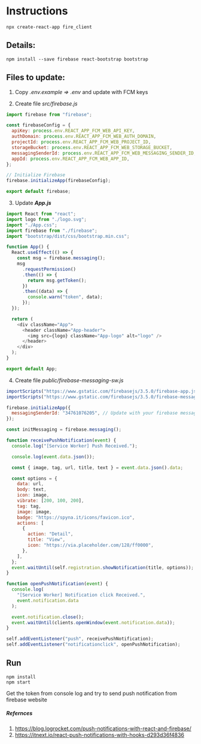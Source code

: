 # Instructions

```
npx create-react-app fire_client
```

## Details:

```
npm install --save firebase react-bootstrap bootstrap
```

## Files to update:

1. Copy _.env.example => .env_ and update with FCM keys

2. Create file _src/firebase.js_

```javascript
import firebase from "firebase";

const firebaseConfig = {
  apiKey: process.env.REACT_APP_FCM_WEB_API_KEY,
  authDomain: process.env.REACT_APP_FCM_WEB_AUTH_DOMAIN,
  projectId: process.env.REACT_APP_FCM_WEB_PROJECT_ID,
  storageBucket: process.env.REACT_APP_FCM_WEB_STORAGE_BUCKET,
  messagingSenderId: process.env.REACT_APP_FCM_WEB_MESSAGING_SENDER_ID,
  appId: process.env.REACT_APP_FCM_WEB_APP_ID,
};

// Initialize Firebase
firebase.initializeApp(firebaseConfig);

export default firebase;
```

3. Update **_App.js_**

```javascript
import React from "react";
import logo from "./logo.svg";
import "./App.css";
import firebase from "./firebase";
import "bootstrap/dist/css/bootstrap.min.css";

function App() {
  React.useEffect(() => {
    const msg = firebase.messaging();
    msg
      .requestPermission()
      .then(() => {
        return msg.getToken();
      })
      .then((data) => {
        console.warn("token", data);
      });
  });

  return (
    <div className="App">
      <header className="App-header">
        <img src={logo} className="App-logo" alt="logo" />
      </header>
    </div>
  );
}

export default App;
```

4. Create file _public/firebase-messaging-sw.js_

```javascript
importScripts("https://www.gstatic.com/firebasejs/3.5.0/firebase-app.js");
importScripts("https://www.gstatic.com/firebasejs/3.5.0/firebase-messaging.js");

firebase.initializeApp({
  messagingSenderId: "34761076205", // Update with your firebase messagingSenderId
});

const initMessaging = firebase.messaging();

function receivePushNotification(event) {
  console.log("[Service Worker] Push Received.");

  console.log(event.data.json());

  const { image, tag, url, title, text } = event.data.json().data;

  const options = {
    data: url,
    body: text,
    icon: image,
    vibrate: [200, 100, 200],
    tag: tag,
    image: image,
    badge: "https://spyna.it/icons/favicon.ico",
    actions: [
      {
        action: "Detail",
        title: "View",
        icon: "https://via.placeholder.com/128/ff0000",
      },
    ],
  };
  event.waitUntil(self.registration.showNotification(title, options));
}

function openPushNotification(event) {
  console.log(
    "[Service Worker] Notification click Received.",
    event.notification.data
  );

  event.notification.close();
  event.waitUntil(clients.openWindow(event.notification.data));
}

self.addEventListener("push", receivePushNotification);
self.addEventListener("notificationclick", openPushNotification);
```

## Run

```
npm install
npm start
```

Get the token from console log
and try to send push notification from firebase website

##### Refernces

1. https://blog.logrocket.com/push-notifications-with-react-and-firebase/
2. https://itnext.io/react-push-notifications-with-hooks-d293d36f4836

